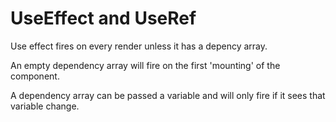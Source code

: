# UseEffect and UseRef

Use effect fires on every render unless it has a depency array.

An empty dependency array will fire on the first 'mounting' of the component.

A dependency array can be passed a variable and will only fire if it sees that variable change.
